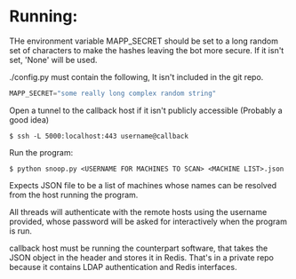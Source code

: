 # Running:

THe environment variable MAPP_SECRET should be set to a long random 
set of characters to make the hashes leaving the bot more secure.
If it isn't set, 'None' will be used.

./config.py must contain the following, It isn't included in the git repo.

```python
MAPP_SECRET="some really long complex random string"
```

Open a tunnel to the callback host if it isn't publicly accessible 
(Probably a good idea)
```
$ ssh -L 5000:localhost:443 username@callback
```

Run the program:
```
$ python snoop.py <USERNAME FOR MACHINES TO SCAN> <MACHINE LIST>.json
```

Expects JSON file to be a list of machines whose names can be resolved 
from the host running the program.

All threads will authenticate with the remote hosts using the username 
provided, whose password will be asked for interactively when the 
program is run.

callback host must be running the counterpart software, that takes the
JSON object in the header and stores it in Redis. That's in a private
repo because it contains LDAP authentication and Redis interfaces.
